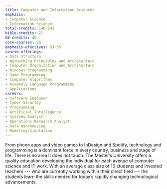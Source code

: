 ```yaml
---
title: Computer and Information Sciences
emphasis:
- Computer Science
- Information Science
total-credits: 140-142
bible-credits: 21
GE-credits: 40
core-courses: 26
emphasis-electives: 53-55
course-offerings:
- Data Structure
- Networking Principles and Architecture
- Computer Organization and Architecture
- Windows Programming
- Game Programming
- Computer Algorithms
- Assembly Language Programming
- Applications
careers:
- Software Engineer
- Cyber Security
- Programming
- Artificial Intelligence
- Systems Analyst
- Operations Research Analyst
- Data Warehousing
- Modeling/Simulation
---
```


From phone apps and video games to InDesign and Spotify, technology and programming is a
dominant force in every country, business and stage of life. There is no area it does not touch. The
Master’s University offers a quality education developing the individual for each avenue of computer
science and IT work. With an average class size of 10 students and invested teachers --- who are currently
working within their direct field --- the students learn the skills needed for today’s rapidly changing
technological advancements.